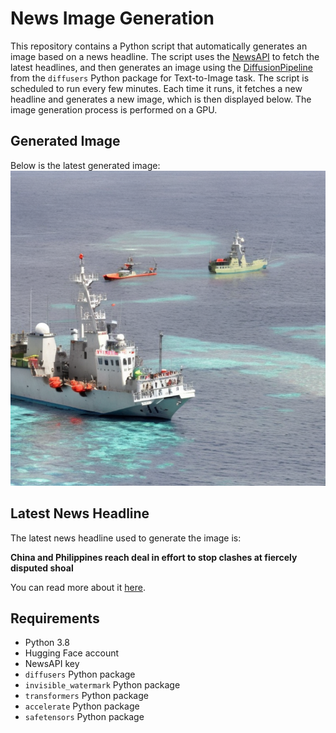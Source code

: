 # News Image Generation
This repository contains a Python script that automatically generates an image based on a news headline. The script uses the [NewsAPI](https://newsapi.org/) to fetch the latest headlines, and then generates an image using the [DiffusionPipeline](https://github.com/huggingface/diffusers) from the `diffusers` Python package for Text-to-Image task.
The script is scheduled to run every few minutes. Each time it runs, it fetches a new headline and generates a new image, which is then displayed below. The image generation process is performed on a GPU.

## Generated Image
Below is the latest generated image:
![Generated Image](image.png)

## Latest News Headline
The latest news headline used to generate the image is:

**China and Philippines reach deal in effort to stop clashes at fiercely disputed shoal**

You can read more about it [here](https://news.google.com/rss/articles/CBMihwFodHRwczovL3d3dy5wb2xpdGljby5jb20vbmV3cy8yMDI0LzA3LzIxL2NoaW5hLWFuZC1waGlsaXBwaW5lcy1yZWFjaC1kZWFsLWluLWVmZm9ydC10by1zdG9wLWNsYXNoZXMtYXQtZmllcmNlbHktZGlzcHV0ZWQtc2hvYWwtMDAxNjk5NzDSAQA?oc=5).

## Requirements
- Python 3.8
- Hugging Face account
- NewsAPI key
- `diffusers` Python package
- `invisible_watermark` Python package
- `transformers` Python package
- `accelerate` Python package
- `safetensors` Python package
